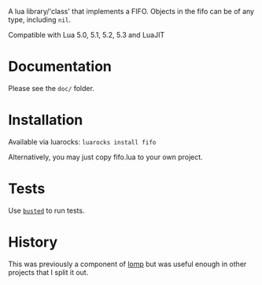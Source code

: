 A lua library/'class' that implements a FIFO.
Objects in the fifo can be of any type, including `nil`.

Compatible with Lua 5.0, 5.1, 5.2, 5.3 and LuaJIT


# Documentation

Please see the `doc/` folder.


# Installation

Available via luarocks: `luarocks install fifo`

Alternatively, you may just copy fifo.lua to your own project.


# Tests

Use [`busted`](http://olivinelabs.com/busted/) to run tests.


# History

This was previously a component of [lomp](https://github.com/daurnimator/lomp2)
but was useful enough in other projects that I split it out.
